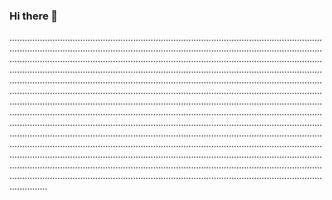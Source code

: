 ### Hi there 👋

.......................................................................................................................................................................................................................................................................................................................................................................................................................................................................................................................................................................................................................................................................................................................................................................................................................................................................................................................................................................................................................................................................................................................................................................................................................................................................................................................................................................................................................................................................................................................................................................................................................................................................................................................................................................................................................